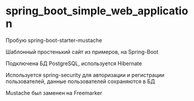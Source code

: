 # spring_boot_simple_web_application

Пробую spring-boot-starter-mustache

Шаблонный простенький сайт из примеров, на Spring-Boot

Подключена БД PostgreSQL, используется Hibernate

Используется spring-security для авторизации и регистрации пользователей, данные пользователей сохраняются в БД

Mustache был заменен на Freemarker
